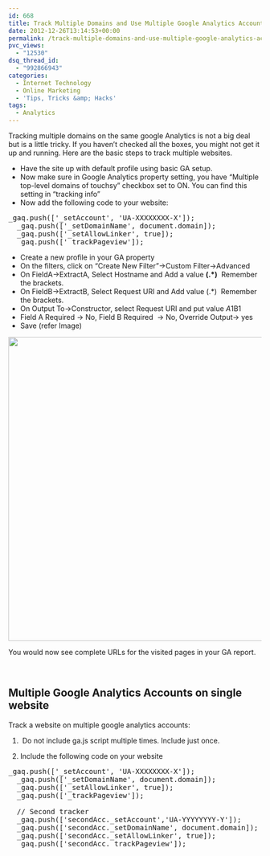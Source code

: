 ```yaml
---
id: 668
title: Track Multiple Domains and Use Multiple Google Analytics Accounts
date: 2012-12-26T13:14:53+00:00
permalink: /track-multiple-domains-and-use-multiple-google-analytics-accounts-2012-12.html
pvc_views:
  - "12530"
dsq_thread_id:
  - "992866943"
categories:
  - Internet Technology
  - Online Marketing
  - 'Tips, Tricks &amp; Hacks'
tags:
  - Analytics
---
```

Tracking multiple domains on the same google Analytics is not a big deal but is a little tricky. If you haven&#8217;t checked all the boxes, you might not get it up and running. Here are the basic steps to track multiple websites.

  * Have the site up with default profile using basic GA setup.
  * Now make sure in Google Analytics property setting, you have &#8220;Multiple top-level domains of touchsy&#8221; checkbox set to ON. You can find this setting in &#8220;tracking info&#8221;
  * Now add the following code to your website:

<pre>_gaq.push(['_setAccount', 'UA-XXXXXXXX-X']);
  _gaq.push(['_setDomainName', document.domain]);
  _gaq.push(['_setAllowLinker', true]);
  _gaq.push(['_trackPageview']);</pre>

  * Create a new profile in your GA property
  * On the filters, click on &#8220;Create New Filter&#8221;->Custom Filter->Advanced
  * On FieldA->ExtractA, Select Hostname and Add a value **(.*)**  Remember the brackets.
  * On FieldB->ExtractB, Select Request URI and Add value (.*)  Remember the brackets.
  * On Output To->Constructor, select Request URI and put value $A1$B1
  * Field A Required -> No, Field B Required  -> No, Override Output-> yes
  * Save (refer Image)

<div>
  <a href="http://www.prashantparashar.com/wp-content/uploads/2012/12/ga_crossdomain_profile.png"><img class="aligncenter size-full wp-image-669" src="http://www.prashantparashar.com/wp-content/uploads/2012/12/ga_crossdomain_profile.png" alt="" width="732" height="605" srcset="http://www.prashantparashar.com/wp-content/uploads/2012/12/ga_crossdomain_profile.png 732w, http://www.prashantparashar.com/wp-content/uploads/2012/12/ga_crossdomain_profile-300x247.png 300w" sizes="(max-width: 732px) 100vw, 732px" /></a>
</div>

You would now see complete URLs for the visited pages in your GA report.

&nbsp;

## Multiple Google Analytics Accounts on single website

Track a website on multiple google analytics accounts:

1.  Do not include ga.js script multiple times. Include just once.

2. Include the following code on your website

<pre>_gaq.push(['_setAccount', 'UA-XXXXXXXX-X']);
  _gaq.push(['_setDomainName', document.domain]);
  _gaq.push(['_setAllowLinker', true]);
  _gaq.push(['_trackPageview']);

  // Second tracker 
  _gaq.push(['secondAcc._setAccount','UA-YYYYYYYY-Y']);
  _gaq.push(['secondAcc._setDomainName', document.domain]);
  _gaq.push(['secondAcc._setAllowLinker', true]);
  _gaq.push(['secondAcc._trackPageview']);</pre>
